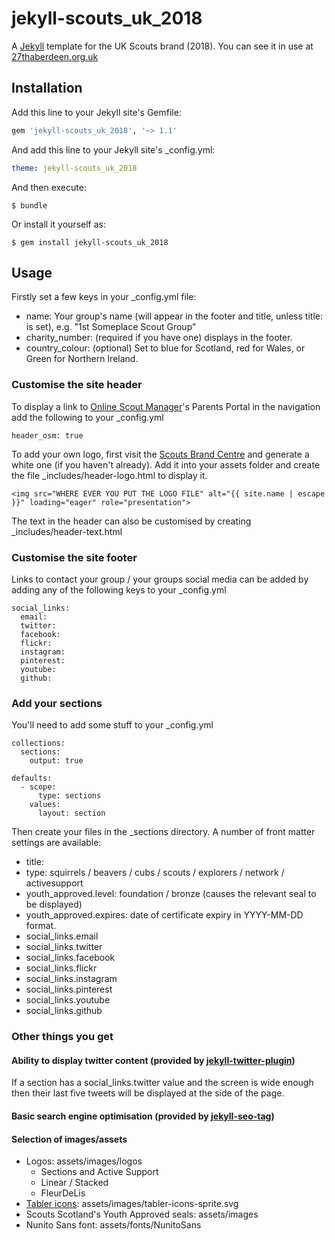 # jekyll-scouts_uk_2018

A [Jekyll](https://jekyllrb.com/) template for the UK Scouts brand (2018). You can see it in use at [27thaberdeen.org.uk](https://www.27thaberdeen.org.uk/)


## Installation

Add this line to your Jekyll site's Gemfile:

```ruby
gem 'jekyll-scouts_uk_2018', '~> 1.1'
```

And add this line to your Jekyll site's _config.yml:

```yaml
theme: jekyll-scouts_uk_2018
```

And then execute:

    $ bundle

Or install it yourself as:

    $ gem install jekyll-scouts_uk_2018


## Usage

Firstly set a few keys in your _config.yml file:
* name: Your group's name (will appear in the footer and title, unless title: is set), e.g. "1st Someplace Scout Group"
* charity_number: (required if you have one) displays in the footer.
* country_colour: (optional) Set to blue for Scotland, red for Wales, or Green for Northern Ireland.


### Customise the site header

To display a link to [Online Scout Manager](https://www.onlinescoutmanager.co.uk)'s Parents Portal in the navigation add the following to your _config.yml
```
header_osm: true
```

To add your own logo, first visit the [Scouts Brand Centre](https://scoutsbrand.org.uk/) and generate a white one (if you haven't already). Add it into your assets folder and create the file _includes/header-logo.html to display it.
```
<img src="WHERE EVER YOU PUT THE LOGO FILE" alt="{{ site.name | escape }}" loading="eager" role="presentation">
```

The text in the header can also be customised by creating _includes/header-text.html


### Customise the site footer

Links to contact your group / your groups social media can be added by adding any of the following keys to your _config.yml
```
social_links:
  email:
  twitter:
  facebook:
  flickr:
  instagram:
  pinterest:
  youtube:
  github:
```

### Add your sections

You'll need to add some stuff to your _config.yml
```
collections:
  sections:
    output: true

defaults:
  - scope:
      type: sections
    values:
      layout: section
```

Then create your files in the _sections directory. A number of front matter settings are available:
* title:
* type: squirrels / beavers / cubs / scouts / explorers / network / activesupport
* youth_approved.level: foundation / bronze (causes the relevant seal to be displayed)
* youth_approved.expires: date of certificate expiry in YYYY-MM-DD format.
* social_links.email
* social_links.twitter
* social_links.facebook
* social_links.flickr
* social_links.instagram
* social_links.pinterest
* social_links.youtube
* social_links.github


### Other things you get

#### Ability to display twitter content (provided by [jekyll-twitter-plugin](https://github.com/rob-murray/jekyll-twitter-plugin))

If a section has a social_links.twitter value and the screen is wide enough then their last five tweets will be displayed at the side of the page.
#### Basic search engine optimisation (provided by [jekyll-seo-tag](https://github.com/jekyll/jekyll-seo-tag))

#### Selection of images/assets
* Logos: assets/images/logos
  * Sections and Active Support
  * Linear / Stacked
  * FleurDeLis
* [Tabler icons](https://tablericons.com/): assets/images/tabler-icons-sprite.svg
* Scouts Scotland's Youth Approved seals: assets/images
* Nunito Sans font: assets/fonts/NunitoSans